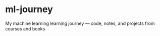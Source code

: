 # ml-journey
My machine learning learning journey — code, notes, and projects from courses and books
